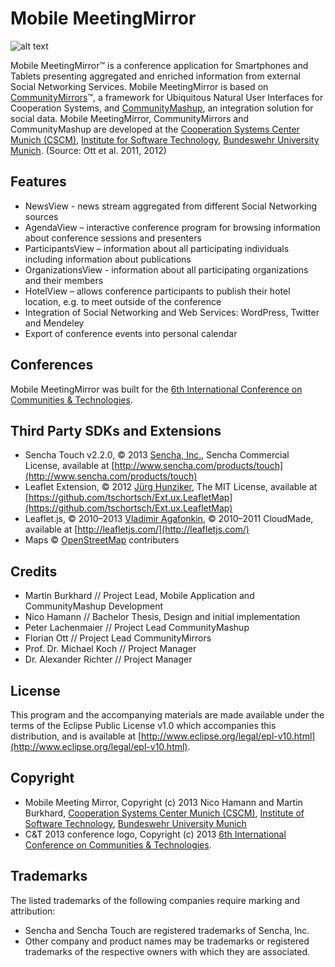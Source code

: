 Mobile MeetingMirror
=========

![alt text](https://raw.github.com/soziotech/Mobile-MeetingMirror/master/screenshots/mobilemeetingmirror.png "Mobile MeetingMirror")

Mobile MeetingMirror™ is a conference application for Smartphones and Tablets presenting aggregated and enriched information from external Social Networking Services. Mobile MeetingMirror is based on [CommunityMirrors](http://www.soziotech.de/communitymirrors/)™, a framework for Ubiquitous Natural User Interfaces for Cooperation Systems, and [CommunityMashup](www.soziotech.org/communitymashup/), an integration solution for social data. Mobile MeetingMirror, CommunityMirrors and CommunityMashup are developed at the [Cooperation Systems Center Munich (CSCM)](http://www.kooperationssysteme.de), [Institute for Software Technology](http://www.unibw.de/inf2/), [Bundeswehr University Munich](http://www.unibw.de). (Source: Ott et al. 2011, 2012)

Features
--------------------------------------------------------------------------------
 * NewsView - news stream aggregated from different Social Networking sources
 * AgendaView – interactive conference program for browsing information about conference sessions and presenters
 * ParticipantsView – information about all participating individuals including information about publications
 * OrganizationsView - information about all participating organizations and their members
 * HotelView – allows conference participants to publish their hotel location, e.g. to meet outside of the conference
 * Integration of Social Networking and Web Services: WordPress, Twitter and Mendeley
 * Export of conference events into personal calendar

Conferences
--------------------------------------------------------------------------------
Mobile MeetingMirror was built for the [6th International Conference on Communities & Technologies](http://www.ct2013.cnss.de/).


Third Party SDKs and Extensions
--------------------------------------------------------------------------------
 * Sencha Touch v2.2.0, © 2013 [Sencha, Inc.](http://www.sencha.com), Sencha Commercial License, available at [http://www.sencha.com/products/touch](http://www.sencha.com/products/touch)
 * Leaflet Extension, © 2012 [Jürg Hunziker](http://about.me/juerg.hunziker), The MIT License, available at [https://github.com/tschortsch/Ext.ux.LeafletMap](https://github.com/tschortsch/Ext.ux.LeafletMap)
 * Leaflet.js, © 2010–2013 [Vladimir Agafonkin](http://agafonkin.com/en), © 2010–2011 CloudMade, available at [http://leafletjs.com/](http://leafletjs.com/)
 * Maps © [OpenStreetMap](http://www.openstreetmap.org/) contributers 

Credits
--------------------------------------------------------------------------------
 * Martin Burkhard // Project Lead, Mobile Application and CommunityMashup Development
 * Nico Hamann // Bachelor Thesis, Design and initial implementation
 * Peter Lachenmaier // Project Lead CommunityMashup
 * Florian Ott // Project Lead CommunityMirrors
 * Prof. Dr. Michael Koch // Project Manager
 * Dr. Alexander Richter // Project Manager

License
--------------------------------------------------------------------------------
This program and the accompanying materials are made available under the terms of the Eclipse Public License v1.0 which accompanies this distribution, and is available at [http://www.eclipse.org/legal/epl-v10.html](http://www.eclipse.org/legal/epl-v10.html).
 
Copyright
--------------------------------------------------------------------------------
 * Mobile Meeting Mirror, Copyright (c) 2013 Nico Hamann and Martin Burkhard, [Cooperation Systems Center Munich (CSCM)](http://www.kooperationssysteme.de), [Institute of Software Technology](http://www.unibw.de/inf2), [Bundeswehr University Munich](http://www.unibw.de)
 * C&T 2013 conference logo, Copyright (c) 2013 [6th International Conference on Communities & Technologies](http://www.ct2013.cnss.de/).

Trademarks
--------------------------------------------------------------------------------
The listed trademarks of the following companies require marking and attribution:<br/>
 * Sencha and Sencha Touch are registered trademarks of Sencha, Inc.
 * Other company and product names may be trademarks or registered trademarks of the respective owners with which they are associated.
